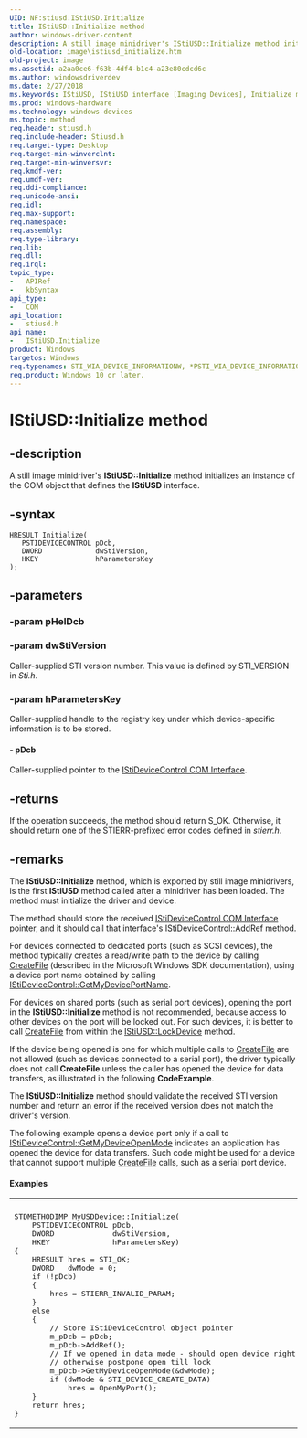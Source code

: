 ```yaml
---
UID: NF:stiusd.IStiUSD.Initialize
title: IStiUSD::Initialize method
author: windows-driver-content
description: A still image minidriver's IStiUSD::Initialize method initializes an instance of the COM object that defines the IStiUSD interface.
old-location: image\istiusd_initialize.htm
old-project: image
ms.assetid: a2aa0ce6-f63b-4df4-b1c4-a23e80cdcd6c
ms.author: windowsdriverdev
ms.date: 2/27/2018
ms.keywords: IStiUSD, IStiUSD interface [Imaging Devices], Initialize method, IStiUSD::Initialize, Initialize method [Imaging Devices], Initialize method [Imaging Devices], IStiUSD interface, Initialize,IStiUSD.Initialize, image.istiusd_initialize, stifnc_b587b574-dd44-47a2-9d04-78e34733a456.xml, stiusd/IStiUSD::Initialize
ms.prod: windows-hardware
ms.technology: windows-devices
ms.topic: method
req.header: stiusd.h
req.include-header: Stiusd.h
req.target-type: Desktop
req.target-min-winverclnt: 
req.target-min-winversvr: 
req.kmdf-ver: 
req.umdf-ver: 
req.ddi-compliance: 
req.unicode-ansi: 
req.idl: 
req.max-support: 
req.namespace: 
req.assembly: 
req.type-library: 
req.lib: 
req.dll: 
req.irql: 
topic_type:
-	APIRef
-	kbSyntax
api_type:
-	COM
api_location:
-	stiusd.h
api_name:
-	IStiUSD.Initialize
product: Windows
targetos: Windows
req.typenames: STI_WIA_DEVICE_INFORMATIONW, *PSTI_WIA_DEVICE_INFORMATIONW
req.product: Windows 10 or later.
---
```


# IStiUSD::Initialize method


## -description


A still image minidriver's <b>IStiUSD::Initialize</b> method initializes an instance of the COM object that defines the <b>IStiUSD</b> interface.


## -syntax


````
HRESULT Initialize(
   PSTIDEVICECONTROL pDcb,
   DWORD             dwStiVersion,
   HKEY              hParametersKey
);
````


## -parameters




### -param pHelDcb




### -param dwStiVersion

Caller-supplied STI version number. This value is defined by STI_VERSION in <i>Sti.h</i>.


### -param hParametersKey

Caller-supplied handle to the registry key under which device-specific information is to be stored.


#### - pDcb

Caller-supplied pointer to the <a href="https://msdn.microsoft.com/6d98f5d7-c471-4abb-8e69-dbac3d336c2f">IStiDeviceControl COM Interface</a>.


## -returns



If the operation succeeds, the method should return S_OK. Otherwise, it should return one of the STIERR-prefixed error codes defined in <i>stierr.h</i>.




## -remarks



The <b>IStiUSD::Initialize</b> method, which is exported by still image minidrivers, is the first <b>IStiUSD</b> method called after a minidriver has been loaded. The method must initialize the driver and device.

The method should store the received <a href="https://msdn.microsoft.com/6d98f5d7-c471-4abb-8e69-dbac3d336c2f">IStiDeviceControl COM Interface</a> pointer, and it should call that interface's <a href="https://msdn.microsoft.com/library/windows/hardware/ff542933">IStiDeviceControl::AddRef</a> method.

For devices connected to dedicated ports (such as SCSI devices), the method typically creates a read/write path to the device by calling <a href="https://msdn.microsoft.com/80a96083-4de9-4422-9705-b8ad2b6cbd1b">CreateFile</a> (described in the Microsoft Windows SDK documentation), using a device port name obtained by calling <a href="https://msdn.microsoft.com/library/windows/hardware/ff542944">IStiDeviceControl::GetMyDevicePortName</a>.

For devices on shared ports (such as serial port devices), opening the port in the <b>IStiUSD::Initialize</b> method is not recommended, because access to other devices on the port will be locked out. For such devices, it is better to call <a href="https://msdn.microsoft.com/80a96083-4de9-4422-9705-b8ad2b6cbd1b">CreateFile</a> from within the <a href="https://msdn.microsoft.com/library/windows/hardware/ff543829">IStiUSD::LockDevice</a> method.

 If the device being opened is one for which multiple calls to <a href="https://msdn.microsoft.com/80a96083-4de9-4422-9705-b8ad2b6cbd1b">CreateFile</a> are not allowed (such as devices connected to a serial port), the driver typically does not call <b>CreateFile</b> unless the caller has opened the device for data transfers, as illustrated in the following <b>CodeExample</b>.

The <b>IStiUSD::Initialize</b> method should validate the received STI version number and return an error if the received version does not match the driver's version.

The following example opens a device port only if a call to <a href="https://msdn.microsoft.com/library/windows/hardware/ff542942">IStiDeviceControl::GetMyDeviceOpenMode</a> indicates an application has opened the device for data transfers. Such code might be used for a device that cannot support multiple <a href="https://msdn.microsoft.com/80a96083-4de9-4422-9705-b8ad2b6cbd1b">CreateFile</a> calls, such as a serial port device.


#### Examples

<div class="code"><span codelanguage=""><table>
<tr>
<th></th>
</tr>
<tr>
<td>
<pre>STDMETHODIMP MyUSDDevice::Initialize(
    PSTIDEVICECONTROL pDcb,
    DWORD             dwStiVersion,
    HKEY              hParametersKey)
{
    HRESULT hres = STI_OK;
    DWORD   dwMode = 0;
    if (!pDcb) 
    {
        hres = STIERR_INVALID_PARAM;
    }
    else 
    {
        // Store IStiDeviceControl object pointer
        m_pDcb = pDcb;
        m_pDcb-&gt;AddRef();
        // If we opened in data mode - should open device right now,
        // otherwise postpone open till lock
        m_pDcb-&gt;GetMyDeviceOpenMode(&amp;dwMode);
        if (dwMode &amp; STI_DEVICE_CREATE_DATA)
            hres = OpenMyPort();
    }
    return hres;
}</pre>
</td>
</tr>
</table></span></div>


